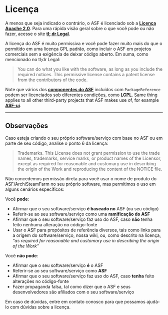 # Licença

A menos que seja indicado o contrário, o ASF é licenciado sob a **[Licença Apache 2.0](https://raw.githubusercontent.com/JustArchiNET/ArchiSteamFarm/main/LICENSE-2.0.txt)**. Para uma rápida visão geral sobre o que você pode ou não fazer, acesse o site **[tl; dr Legal](https://tldrlegal.com/license/apache-license-2.0-(apache-2.0))**.

A licença do ASF é muito permissiva e você pode fazer muito mais do que o permitido em uma licença GPL padrão, como incluir o ASF em projetos comerciais sem a exigência de deixar código aberto. Em suma, como mencionado no tl;dr Legal:

> You can do what you like with the software, as long as you include the required notices. This permissive license contains a patent license from the contributors of the code.

Note que vários dos **[componentes do ASF](https://github.com/JustArchiNET/ArchiSteamFarm/blob/main/ArchiSteamFarm/ArchiSteamFarm.csproj)** incluídos com `PackageReference` podem ser licenciados sob diferentes condições, como **[LGPL](https://tldrlegal.com/license/gnu-lesser-general-public-license-v3-(lgpl-3))**. Same thing applies to all other third-party projects that ASF makes use of, for example **[ASF-ui](https://github.com/JustArchiNET/ASF-ui)**.

-----

## Observações

Caso esteja criando o seu próprio software/serviço com base no ASF ou em parte de seu código, analise o ponto 6 da licença:

> Trademarks. This License does not grant permission to use the trade names, trademarks, service marks, or product names of the Licensor, except as required for reasonable and customary use in describing the origin of the Work and reproducing the content of the NOTICE file.

Não concedemos permissão direta para você usar o nome de produto do ASF/ArchiSteamFarm no seu próprio software, mas permitimos o uso em alguns cenários específicos:

Você **pode**:
- Afirmar que o seu software/serviço **é baseado no** ASF (ou seu código)
- Referir-se ao seu software/serviço como uma **ramificação do ASF**
- Afirmar que o seu software/serviço faz uso do ASF, caso **não** tenha feito nenhuma alteração no código-fonte
- Usar o ASF para propósitos de referência diversos, tais como links para a origem do software/serviço, nossa wiki, ou, como descrito na licença, *"as required for reasonable and customary use in describing the origin of the Work"*

Você **não pode**:
- Afirmar que o seu software/serviço **é** o ASF
- Referir-se ao seu software/serviço como **ASF**
- Afirmar que o seu software/serviço faz uso do ASF, caso **tenha** feito alterações no código-fonte
- Fazer propaganda falsa, tal como dizer que o ASF e seus desenvolvedores são afiliados com o seu software/serviço

Em caso de dúvidas, entre em contato conosco para que possamos ajudá-lo com dúvidas sobre a licença.